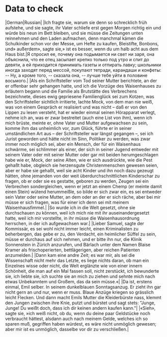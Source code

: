 # Data to check

|German|Russian|
|Ich fragte sie, warum sie denn so schrecklich früh aufstehe, und sie sagte, ihr Vater schliefe erst gegen Morgen richtig ein und würde bis neun im Bett bleiben, und sie müsse die Zeitungen unten reinnehmen und den Laden aufmachen, denn manchmal kämen die Schulkinder schon vor der Messe, um Hefte zu kaufen, Bleistifte, Bonbons, und» außerdem», sagte sie,» ist es besser, wenn du um halb acht aus dem Haus bist.|Я спросил ее, почему она подымается ни свет ни заря, она объяснила, что ее отец засыпает крепко только под утро и спит до девяти, а ей приходится принимать газеты и отпирать лавку; школьники иногда заходят перед мессой, покупают тетради, карандаши и конфеты: -- Ну, а кроме того, -- сказала она, -- лучше тебе уйти в половине восьмого.|
|Als ein Schriftsteller vom Tod seiner Mutter berichtete, an der er offenbar sehr gehangen hatte, und ich die Vorzüge des Waisenhauses zu erläutern begann und die Familie als Brutstätte des Verbrechens bezeichnete, dieses ewig gepriesene Familienglück sei zum Kotzen, was den Schriftsteller sichtlich irritierte, lachte Mock, von dem man nie weiß, was von einem Gespräch er realisiert und was nicht – daß er von den Lippen zu lesen versteht, hat er wieder einmal seinen Hörapparat verlegt, nehme ich an, was er zwar bestreitet (auch eine List von ihm), wenn ich mich brüste, meinte er, ohne Vater und Mutter aufgewachsen zu sein, komme ihm das unheimlich vor, zum Glück, führte er in seiner umständlichen Art aus – der Schriftsteller war längst gegangen –, sei ich Jurist geworden und hätte nicht im Sinn, Politiker zu werden, was zwar immer noch möglich sei, aber ein Mensch, der für ein Waisenhaus schwärme, sei schlimmer als einer, der sich in seiner Jugend entweder mit seinem Vater oder mit seiner Mutter oder gar mit beiden herumgeschlagen habe wie er, Mock, der seine Alten, wie er sich ausdrückte, wie die Pest gehaßt habe, obgleich sie herzensgute Christenmenschen gewesen seien, aber er habe sie gehaßt, weil sie acht Kinder und ihn noch dazu gezeugt hätten, ohne jemanden von der weit überdurchschnittlichen Kinderschar zu fragen, ob er oder sie es gestatte, geboren zu werden, Zeugen sei ein Verbrechen sondergleichen, wenn er jetzt an einem Chemp (er meinte damit einen Stein) wütend herummeißle, so bilde er sich zwar ein, es sei entweder sein Vater oder seine Mutter, an dem oder an der er sich räche, aber bei mir müsse er sich fragen, was für einer ich denn sei mit meinem Waisenhausfimmel.|
|So wurde ich in die Welt gesetzt, ohne sie durchschauen zu können, weil ich mich nie mit ihr auseinandergesetzt hatte, weil ich mir vorstellte, in ihr müsse die Waisenhausordnung herrschen, in der ich aufgewachsen war.|
|Lieber Samuel, sagte der Kommissär, es sei wohl nicht immer leicht, einen Kriminalisten zu beherbergen, das gebe er zu, den Verdacht, ein heimlicher Süffel zu sein, müsse er durchaus auf sich nehmen, und er bitte ihn nur, die Klinik Sonnenstein in Zürich anzurufen, und Bärlach unter dem Namen Blaise Kramer als frischoperierten, bettlägerigen, aber reichen Patienten anzumelden.|
|Dann kam eine andre Zeit; es war mir, als sei die Wissenschaft nicht mehr das Letzte, es liege nichts daran, ob man ein Einzelnes wisse oder nicht, die Welt erglänzte wie von einer innern Schönheit, die man auf ein Mal fassen soll, nicht zerstückt, ich bewunderte sie, ich liebte sie, ich suchte sie an mich zu ziehen und sehnte mich nach etwas Unbekanntem und Großem, das da sein müsse.«|
|Da ist, erstens einmal, Emil selber. In seinem dunkelblauen Sonntagsanzug. Er zieht ihn gar nicht gern an und nur, wenn er muss. Blaue Anzüge kriegen so grässlich leicht Flecken. Und dann macht Emils Mutter die Kleiderbürste nass, klemmt den Jungen zwischen ihre Knie, putzt und bürstet und sagt stets: "Junge, Junge! Du weißt doch, dass ich dir keinen andern kaufen kann."|
|«Sieh», sagte sie, »ich weiß nicht, ob du, wenn du deine paar Geldstücke noch verbraucht hättest, alsdann auch nach meinem Gelde, welches ich so sparen muß, gegriffen haben würdest, es wäre nicht unmöglich gewesen; aber mir ist es unmöglich, dasselbe vor dir zu verschließen.|
